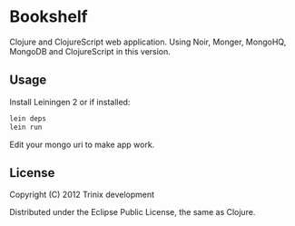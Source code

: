 # Bookshelf

Clojure and ClojureScript web application. Using Noir, Monger, MongoHQ, MongoDB  and ClojureScript in this version. 

## Usage

Install Leiningen 2 or if installed:

```bash
lein deps
lein run
```
Edit your mongo uri to make app work.

## License

Copyright (C) 2012 Trinix development

Distributed under the Eclipse Public License, the same as Clojure.

